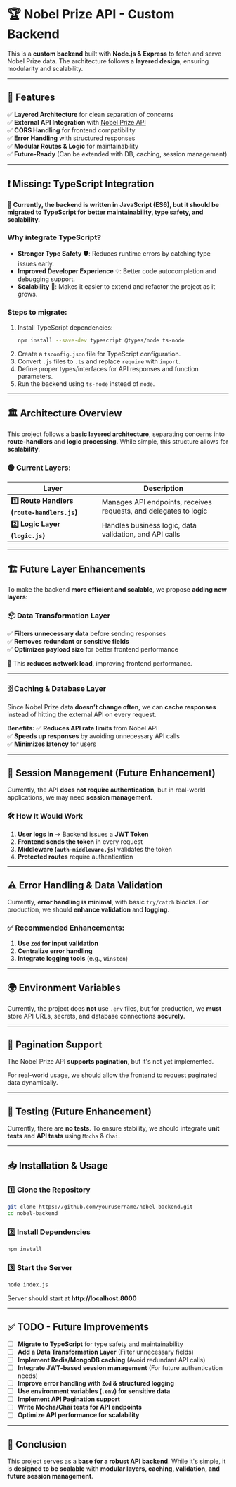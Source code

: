 # 🏆 Nobel Prize API - Custom Backend

This is a **custom backend** built with **Node.js & Express** to fetch and serve Nobel Prize data. The architecture follows a **layered design**, ensuring modularity and scalability.

---

## 🚀 Features
✅ **Layered Architecture** for clean separation of concerns  
✅ **External API Integration** with [Nobel Prize API](https://api.nobelprize.org)  
✅ **CORS Handling** for frontend compatibility  
✅ **Error Handling** with structured responses  
✅ **Modular Routes & Logic** for maintainability  
✅ **Future-Ready** (Can be extended with DB, caching, session management)  

---

## ❗️ Missing: TypeScript Integration
🚨 **Currently, the backend is written in JavaScript (ES6), but it should be migrated to TypeScript for better maintainability, type safety, and scalability.**  

### Why integrate TypeScript?
- **Stronger Type Safety** 🛡️: Reduces runtime errors by catching type issues early.
- **Improved Developer Experience** 💡: Better code autocompletion and debugging support.
- **Scalability** 🚀: Makes it easier to extend and refactor the project as it grows.

### Steps to migrate:
1. Install TypeScript dependencies:
   ```sh
   npm install --save-dev typescript @types/node ts-node
   ```
2. Create a `tsconfig.json` file for TypeScript configuration.
3. Convert `.js` files to `.ts` and replace `require` with `import`.
4. Define proper types/interfaces for API responses and function parameters.
5. Run the backend using `ts-node` instead of `node`.

---

## 🏛️ Architecture Overview

This project follows a **basic layered architecture**, separating concerns into **route-handlers** and **logic processing**. While simple, this structure allows for **scalability**.

### **🟢 Current Layers:**
| Layer | Description |
|-------|------------|
| **1️⃣ Route Handlers (`route-handlers.js`)** | Manages API endpoints, receives requests, and delegates to logic |
| **2️⃣ Logic Layer (`logic.js`)** | Handles business logic, data validation, and API calls |

---

## 🏗️ **Future Layer Enhancements**
To make the backend **more efficient and scalable**, we propose **adding new layers**:

### **📦 Data Transformation Layer**
✅ **Filters unnecessary data** before sending responses  
✅ **Removes redundant or sensitive fields**  
✅ **Optimizes payload size** for better frontend performance  

🔹 This **reduces network load**, improving frontend performance.

---

### **🗄️ Caching & Database Layer**
Since Nobel Prize data **doesn’t change often**, we can **cache responses** instead of hitting the external API on every request.

**Benefits:**
✅ **Reduces API rate limits** from Nobel API  
✅ **Speeds up responses** by avoiding unnecessary API calls  
✅ **Minimizes latency** for users  

---

## 🔑 Session Management (Future Enhancement)
Currently, the API **does not require authentication**, but in real-world applications, we may need **session management**.

### **🛠️ How It Would Work**
1. **User logs in** → Backend issues a **JWT Token**  
2. **Frontend sends the token** in every request  
3. **Middleware (`auth-middleware.js`)** validates the token  
4. **Protected routes** require authentication  

---

## ⚠️ Error Handling & Data Validation

Currently, **error handling is minimal**, with basic `try/catch` blocks. For production, we should **enhance validation** and **logging**.

### **✅ Recommended Enhancements:**
1. **Use `Zod` for input validation**
2. **Centralize error handling**
3. **Integrate logging tools** (e.g., `Winston`)

---

## 🌍 Environment Variables

Currently, the project does **not** use `.env` files, but for production, we **must** store API URLs, secrets, and database connections **securely**.

---

## 📜 Pagination Support

The Nobel Prize API **supports pagination**, but it's not yet implemented.

For real-world usage, we should allow the frontend to request paginated data dynamically.

---

## 🧪 Testing (Future Enhancement)

Currently, there are **no tests**. To ensure stability, we should integrate **unit tests** and **API tests** using `Mocha` & `Chai`.

---

## 📥 Installation & Usage

### **1️⃣ Clone the Repository**
```sh
git clone https://github.com/yourusername/nobel-backend.git
cd nobel-backend
```

### **2️⃣ Install Dependencies**
```sh
npm install
```

### **3️⃣ Start the Server**
```sh
node index.js
```
Server should start at **http://localhost:8000**

---

## ✅ TODO - Future Improvements
- [ ] **Migrate to TypeScript** for type safety and maintainability
- [ ] **Add a Data Transformation Layer** (Filter unnecessary fields)
- [ ] **Implement Redis/MongoDB caching** (Avoid redundant API calls)
- [ ] **Integrate JWT-based session management** (For future authentication needs)
- [ ] **Improve error handling with `Zod` & structured logging**
- [ ] **Use environment variables (`.env`) for sensitive data**
- [ ] **Implement API Pagination support**
- [ ] **Write Mocha/Chai tests for API endpoints**
- [ ] **Optimize API performance for scalability**

---

## 🎯 Conclusion
This project serves as a **base for a robust API backend**. While it's simple, it is **designed to be scalable** with **modular layers, caching, validation, and future session management**.